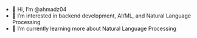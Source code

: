 - 👋 Hi, I’m @ahmadz04
- 👀 I’m interested in backend development, AI/ML, and Natural Language Processing
- 🌱 I’m currently learning more about Natural Language Processing

<!---
ahmadz04/ahmadz04 is a ✨ special ✨ repository because its `README.md` (this file) appears on your GitHub profile.
You can click the Preview link to take a look at your changes.
--->
